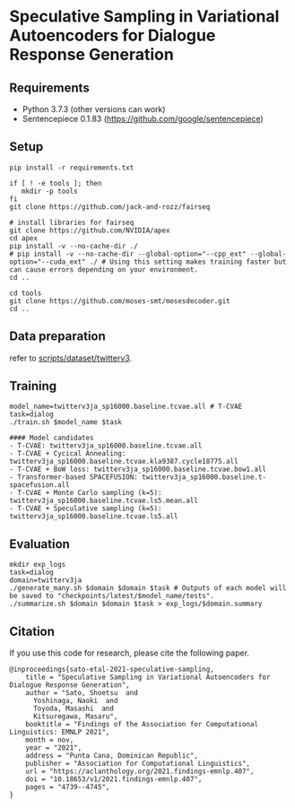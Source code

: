 # Speculative Sampling in Variational Autoencoders for Dialogue Response Generation

## Requirements
- Python 3.7.3 (other versions can work)
- Sentencepiece 0.1.83 (https://github.com/google/sentencepiece)


## Setup
```
pip install -r requirements.txt

if [ ! -e tools ]; then
   mkdir -p tools
fi
git clone https://github.com/jack-and-rozz/fairseq

# install libraries for fairseq
git clone https://github.com/NVIDIA/apex
cd apex
pip install -v --no-cache-dir ./
# pip install -v --no-cache-dir --global-option="--cpp_ext" --global-option="--cuda_ext" ./ # Using this setting makes training faster but can cause errors depending on your environment.
cd ..

cd tools
git clone https://github.com/moses-smt/mosesdecoder.git 
cd ..
```


## Data preparation

refer to [scripts/dataset/twitterv3](https://github.com/jack-and-rozz/speculative_sampling/blob/master/scripts/dataset/twitterv3/README.md).

## Training
```
model_name=twitterv3ja_sp16000.baseline.tcvae.all # T-CVAE
task=dialog
./train.sh $model_name $task

#### Model candidates
- T-CVAE: twitterv3ja_sp16000.baseline.tcvae.all
- T-CVAE + Cycical Annealing: twitterv3ja_sp16000.baseline.tcvae.kla9387.cycle18775.all
- T-CVAE + BoW loss: twitterv3ja_sp16000.baseline.tcvae.bow1.all
- Transformer-based SPACEFUSION: twitterv3ja_sp16000.baseline.t-spacefusion.all
- T-CVAE + Monte Carlo sampling (k=5): twitterv3ja_sp16000.baseline.tcvae.ls5.mean.all
- T-CVAE + Speculative sampling (k=5): twitterv3ja_sp16000.baseline.tcvae.ls5.all
```


## Evaluation
```
mkdir exp_logs
task=dialog
domain=twitterv3ja
./generate_many.sh $domain $domain $task # Outputs of each model will be saved to "checkpoints/latest/$model_name/tests".
./summarize.sh $domain $domain $task > exp_logs/$domain.summary

```


## Citation
If you use this code for research, please cite the following paper.
```
@inproceedings{sato-etal-2021-speculative-sampling,
    title = "Speculative Sampling in Variational Autoencoders for Dialogue Response Generation",
    author = "Sato, Shoetsu  and
      Yoshinaga, Naoki  and
      Toyoda, Masashi  and
      Kitsuregawa, Masaru",
    booktitle = "Findings of the Association for Computational Linguistics: EMNLP 2021",
    month = nov,
    year = "2021",
    address = "Punta Cana, Dominican Republic",
    publisher = "Association for Computational Linguistics",
    url = "https://aclanthology.org/2021.findings-emnlp.407",
    doi = "10.18653/v1/2021.findings-emnlp.407",
    pages = "4739--4745",
}
```
